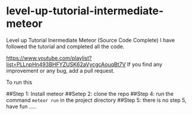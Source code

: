 # level-up-tutorial-intermediate-meteor

Level up Tutorial Inermediate Meteor (Source Code Complete)
I have followed the tutorial and completed all the code. 

  https://www.youtube.com/playlist?list=PLLnpHn493BHFYZUSK62aVycgcAouqBt7V
If you find any improvement or any bug, add a pull request.

To run this 

##Step 1: 
  Install meteor
##Setep 2:
  clone the repo
##Step 4: 
  run the command `meteor run` in the project directory
##Step 5:
  there is no step 5, have fun .....
  

